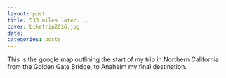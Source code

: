 ```yaml
---
layout: post
title: 533 miles later....
cover: biketrip2016.jpg
date:  
categories: posts
---
```



This is the google map outlining the start of my trip in Northern California from the Golden Gate Bridge, to Anaheim my final destination. 
